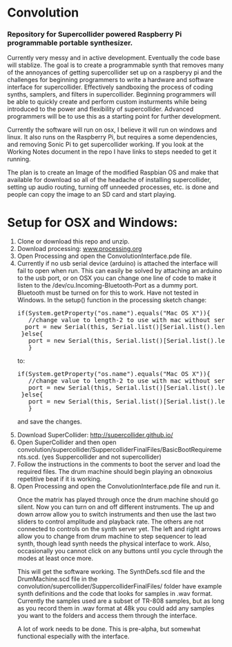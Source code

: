 
<h1>Convolution</h1>
<h3>Repository for Supercollider powered Raspberry Pi programmable portable synthesizer.</h3>

<p>Currently very messy and in active development.  Eventually the code base will stablize.  The goal is to create a programmable synth that removes many of the annoyances of getting supercollider set up on a raspberyy pi and the challenges for beginning programmers to write a hardware and software interface for supercollider.  Effectively sandboxing the process of coding synths, samplers, and filters in supercollider. Beginning programmers will be able to quickly create and perform custom insturments while being introduced to the power and flexibility of supercollider.  Advanced programmers will be to use this as a starting point for further development.</p>

<p>Currently the software will run on osx, I believe it will run on windows and linux.  It also runs on the Raspberry Pi, but requires a some dependencies, and removing Sonic Pi to get supercollider working.  If you look at the Working Notes document in the repo I have links to steps needed to get it running.</p>

<p>The plan is to create an Image of the modified Raspbian OS and make that available for download so all of the headache of installing supercollider, setting up audio routing, turning off unneeded processes, etc. is done and people can copy the image to an SD card and start playing.</p> 

# Setup for OSX and Windows:
<ol>
<li> Clone or download this repo and unzip.</li>
<li> Download processing: <a href="www.processing.org">www.processing.org</a></li>
<li> Open Processing and open the ConvolutionInterface.pde file.</li>
<li> Currently if no usb serial device (arduino) is attached the interface will fail to open when run.  This can easily be solved by attaching an arduino to the usb port, or on OSX you can change one line of code to make it listen to the /dev/cu.Incoming-Bluetooth-Port as a dummy port.  Bluetooth must be turned on for this to work.  Have not tested in Windows. In the setup() function in the processing sketch change: 
<pre>if(System.getProperty("os.name").equals("Mac OS X")){
   //change value to length-2 to use with mac without serial device attached
  port = new Serial(this, Serial.list()[Serial.list().length -1], BAUD);
 }else{
   port = new Serial(this, Serial.list()[Serial.list().length -2], BAUD);
   }</pre>
   to:
   
  <pre>if(System.getProperty("os.name").equals("Mac OS X")){
   //change value to length-2 to use with mac without serial device attached
   port = new Serial(this, Serial.list()[Serial.list().length -<span style="bgcolor:red;">2</span>], BAUD);
 }else{
   port = new Serial(this, Serial.list()[Serial.list().length -2], BAUD);
   }</pre>
   and save the changes.
<li> Download SuperCollider: <a href="http://supercollider.github.io/">http://supercollider.github.io/</a></li>
<li> Open SuperCollider and then open convolution/supercollider/SuppercolliderFinalFiles/BasicBootRequirements.scd. (yes Suppercollider and not supercollider)</li>
<li> Follow the instructions in the comments to boot the server and load the required files.  The drum machine should begin playing an obnoxoius repetitive beat if it is working.</li>
<li> Open Processing and open the ConvolutionInterface.pde file and run it.  </li>

<p>Once the matrix has played through once the drum machine should go silent.  Now you can turn on and off different instruments.  The up and down arrow allow you to switch instruments and then use the last two sliders to control amplitude and playback rate.  The others are not connected to controls on the synth server yet.  The left and right arrows allow you to change from drum machine to step sequencer to lead synth, though lead synth needs the physical interface to work.  Also, occasionally you cannot click on any buttons until you cycle through the modes at least once more.  </p>

<p>This will get the software working.  The SynthDefs.scd file and the DrumMachine.scd file in the convolution/supercollider/SuppercolliderFinalFiles/ folder have example synth definitions and the code that looks for samples in .wav format.  Currently the samples used are a subset of TR-808 samples, but as long as you record them in .wav format at 48k you could add any samples you want to the folders and access them through the interface.</p>

<p>A lot of work needs to be done.  This is pre-alpha, but somewhat functional especially with the interface.</p>


